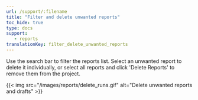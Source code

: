 ```yaml
---
url: /support/:filename
title: "Filter and delete unwanted reports"
toc_hide: true
type: docs
support:
   - reports
translationKey: filter_delete_unwanted_reports
---
```

Use the search bar to filter the reports list. Select an unwanted report to delete it individually, or select all reports and click 'Delete Reports' to remove them from the project.

{{< img src="/images/reports/delete_runs.gif" alt="Delete unwanted reports and drafts" >}}